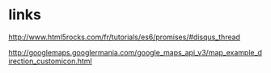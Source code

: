 # links

http://www.html5rocks.com/fr/tutorials/es6/promises/#disqus_thread

http://googlemaps.googlermania.com/google_maps_api_v3/map_example_direction_customicon.html
